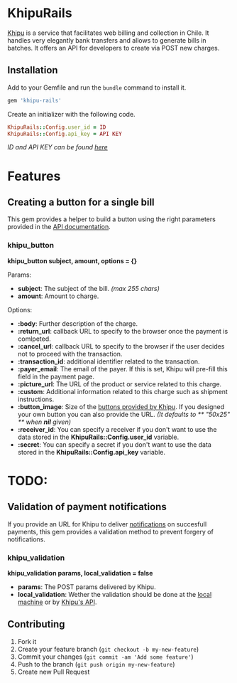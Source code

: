# KhipuRails

[Khipu](https://khipu.com/home) is a service that facilitates web billing and collection in Chile.
It handles very elegantly bank transfers and allows to generate bills in batches.
It offers an API for developers to create via POST new charges.

## Installation

Add to your Gemfile and run the `bundle` command to install it.
```ruby
gem 'khipu-rails'
```

Create an initializer with the following code.
```ruby
KhipuRails::Config.user_id = ID
KhipuRails::Config.api_key = API KEY
```

*ID and API KEY can be found [here](https://khipu.com/merchant/profile#instant-notification-data)*

# Features

## Creating a button for a single bill

This gem provides a helper to build a button using the right parameters provided in the [API documentation](https://khipu.com/page/api#creacion-formulario).

### khipu_button
**khipu_button subject, amount, options = {}**

Params:
* **subject**: The subject of the bill. *(max 255 chars)*
* **amount**: Amount to charge.

Options:
* **:body**: Further description of the charge.
* **:return_url**: callback URL to specify to the browser once the payment is comlpeted.
* **:cancel_url**: callback URL to specify to the browser if the user decides not to proceed with the transaction.
* **:transaction_id**: additional identifier related to the transaction.
* **:payer_email**: The email of the payer. If this is set, Khipu will pre-fill this field in the payment page.
* **:picture_url**: The URL of the product or service related to this charge.
* **:custom**: Additional information related to this charge such as shipment instructions.
* **:button_image**: Size of the [buttons provided by Khipu](https://khipu.com/page/botones-de-pago). If you designed your own button you can also provide the URL. *(It defaults to ** "50x25" ** when **nil** given)*
* **:receiver_id**: You can specify a receiver if you don't want to use the data stored in the **KhipuRails::Config.user_id** variable.
* **:secret**: You can specify a secret if you don't want to use the data stored in the **KhipuRails::Config.api_key** variable.

# TODO:

## Validation of payment notifications

If you provide an URL for Khipu to deliver [notifications](https://khipu.com/page/api#notification-instantanea) on succesfull payments, this gem provides a validation method to prevent forgery of notifications.

### khipu_validation

**khipu_validation params, local_validation = false**

* **params**: The POST params delivered by Khipu.
* **local_validation**: Wether the validation should be done at the [local machine](https://khipu.com/page/api#validacion-local) or by [Khipu's API](https://khipu.com/page/api#validacion-web-service).

## Contributing

1. Fork it
2. Create your feature branch (`git checkout -b my-new-feature`)
3. Commit your changes (`git commit -am 'Add some feature'`)
4. Push to the branch (`git push origin my-new-feature`)
5. Create new Pull Request
